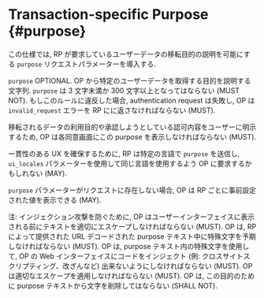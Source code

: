 # Transaction-specific Purpose {#purpose}

<!-- This specification introduces the request parameter `purpose` to allow a RP
to state the purpose for the transfer of user data it is asking for. -->
この仕様では,  RP が要求しているユーザーデータの移転目的の説明を可能にする `purpose` リクエストパラメーターを導入する.

<!-- `purpose` OPTIONAL. String describing the purpose for obtaining certain user data from the OP. The purpose MUST NOT be shorter than 3 characters and MUST NOT be longer than 300 characters. If these rules are violated, the authentication request MUST fail and the OP returns an error `invalid_request` to the RP. -->
`purpose` OPTIONAL. OP から特定のユーザーデータを取得する目的を説明する文字列. `purpose` は 3 文字未満か 300 文字以上となってはならない (MUST NOT). もしこのルールに違反した場合, authentication request は失敗し, OP は `invalid_request` エラーを RP にに返さなければならない (MUST).

<!-- The OP MUST display this purpose in the respective user consent screen(s) in order to inform the user about the designated use of the data to be transferred or the authorization to be approved. -->
移転されるデータの利用目的や承認しようとしている認可内容をユーザーに明示するため, OP は各同意画面にこの purpose を表示しなければならない (MUST).

<!-- In order to ensure a consistent UX, the RP MAY send the `purpose` in a certain language and request the OP to use the same language using the `ui_locales` parameter. -->
一貫性のある UX を確保するために, RP は特定の言語で `purpose` を送信し, `ui_locales` パラメーターを使用して同じ言語を使用するよう OP に要求するかもしれない (MAY).

<!-- If the parameter `purpose` is not present in the request, the OP MAY utilize a description that was pre-configured for the respective RP. -->
`purpose` パラメーターがリクエストに存在しない場合, OP は RP ごとに事前設定された値を表示できる (MAY).

<!-- Note: In order to prevent injection attacks, the OP MUST escape the text appropriately before it will be shown in a user interface. The OP MUST expect special characters in the URL decoded purpose text provided by the RP. The OP MUST ensure that any special characters in the purpose text cannot be used to inject code into the web interface of the OP (e.g., cross-site scripting, defacing). Proper escaping MUST be applied by the OP. The OP SHALL NOT remove characters from the purpose text to this end. -->
注: インジェクション攻撃を防ぐために, OP はユーザーインターフェイスに表示される前にテキストを適切にエスケープしなければならない (MUST).  OP は, RP によって提供された URL デコードされた purpose テキスト中に特殊文字を予期しなければならない (MUST). OP は, purpose テキスト内の特殊文字を使用して, OP の Web インターフェイスにコードをインジェクト (例: クロスサイトスクリプティング、改ざんなど) 出来ないようにしなければならない (MUST).  OP は適切なエスケープを適用しなければならない (MUST). OP は, この目的のために purpose テキストから文字を削除してはならない (SHALL NOT).
